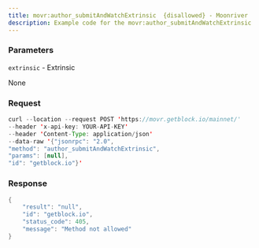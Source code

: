 ```yaml
---
title: movr:author_submitAndWatchExtrinsic  {disallowed} - Moonriver
description: Example code for the movr:author_submitAndWatchExtrinsic  {disallowed} json-rpc method. Сomplete guide on how to use movr:author_submitAndWatchExtrinsic  {disallowed} json-rpc in GetBlock.io Web3 documentation.
---
```


### Parameters


`extrinsic` - Extrinsic

None

### Request

``` java
curl --location --request POST 'https://movr.getblock.io/mainnet/' 
--header 'x-api-key: YOUR-API-KEY' 
--header 'Content-Type: application/json' 
--data-raw '{"jsonrpc": "2.0",
"method": "author_submitAndWatchExtrinsic",
"params": [null],
"id": "getblock.io"}'
```

###  Response

``` java
{
    "result": "null",
    "id": "getblock.io",
    "status_code": 405,
    "message": "Method not allowed"
}
```


